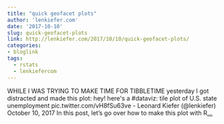```yaml
---
title: "quick geofacet plots"
author: 'lenkiefer.com'
date: '2017-10-10'
slug: quick-geofacet-plots
link: http://lenkiefer.com/2017/10/10/quick-geofacet-plots/
categories:
- bloglink
tags:
  - rstats
  - lenkiefercom
---
```


WHILE I WAS TRYING TO MAKE TIME FOR TIBBLETIME yesterday I got distracted and made this plot: hey! here&#39;s a #dataviz: tile plot of U.S. state unemployment pic.twitter.com/vH8fSu63ve - Leonard Kiefer (@lenkiefer) October 10, 2017 In this post, let’s go over how to make this plot with R[... <i class="fas fa-external-link-alt"></i>](http://lenkiefer.com/2017/10/10/quick-geofacet-plots/)

